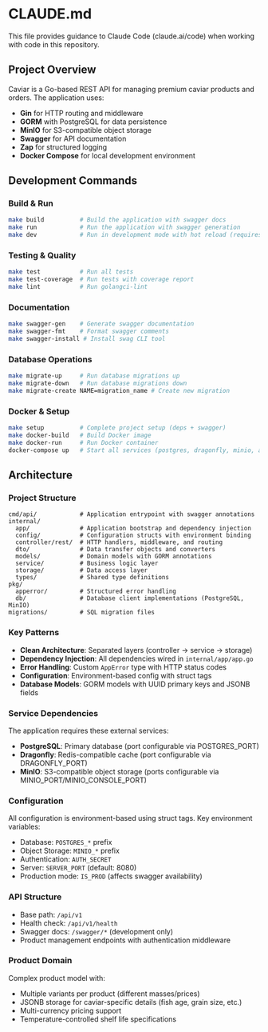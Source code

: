 # CLAUDE.md

This file provides guidance to Claude Code (claude.ai/code) when working with code in this repository.

## Project Overview

Caviar is a Go-based REST API for managing premium caviar products and orders. The application uses:
- **Gin** for HTTP routing and middleware
- **GORM** with PostgreSQL for data persistence  
- **MinIO** for S3-compatible object storage
- **Swagger** for API documentation
- **Zap** for structured logging
- **Docker Compose** for local development environment

## Development Commands

### Build & Run
```bash
make build          # Build the application with swagger docs
make run            # Run the application with swagger generation
make dev            # Run in development mode with hot reload (requires air)
```

### Testing & Quality
```bash
make test           # Run all tests
make test-coverage  # Run tests with coverage report
make lint           # Run golangci-lint
```

### Documentation
```bash
make swagger-gen    # Generate swagger documentation
make swagger-fmt    # Format swagger comments
make swagger-install # Install swag CLI tool
```

### Database Operations
```bash
make migrate-up     # Run database migrations up
make migrate-down   # Run database migrations down
make migrate-create NAME=migration_name # Create new migration
```

### Docker & Setup
```bash
make setup          # Complete project setup (deps + swagger)
make docker-build   # Build Docker image
make docker-run     # Run Docker container
docker-compose up   # Start all services (postgres, dragonfly, minio, api)
```

## Architecture

### Project Structure
```
cmd/api/            # Application entrypoint with swagger annotations
internal/
  app/              # Application bootstrap and dependency injection
  config/           # Configuration structs with environment binding
  controller/rest/  # HTTP handlers, middleware, and routing
  dto/              # Data transfer objects and converters
  models/           # Domain models with GORM annotations
  service/          # Business logic layer
  storage/          # Data access layer
  types/            # Shared type definitions
pkg/
  apperror/         # Structured error handling
  db/               # Database client implementations (PostgreSQL, MinIO)
migrations/         # SQL migration files
```

### Key Patterns
- **Clean Architecture**: Separated layers (controller → service → storage)
- **Dependency Injection**: All dependencies wired in `internal/app/app.go`
- **Error Handling**: Custom `AppError` type with HTTP status codes
- **Configuration**: Environment-based config with struct tags
- **Database Models**: GORM models with UUID primary keys and JSONB fields

### Service Dependencies
The application requires these external services:
- **PostgreSQL**: Primary database (port configurable via POSTGRES_PORT)
- **Dragonfly**: Redis-compatible cache (port configurable via DRAGONFLY_PORT) 
- **MinIO**: S3-compatible object storage (ports configurable via MINIO_PORT/MINIO_CONSOLE_PORT)

### Configuration
All configuration is environment-based using struct tags. Key environment variables:
- Database: `POSTGRES_*` prefix
- Object Storage: `MINIO_*` prefix  
- Authentication: `AUTH_SECRET`
- Server: `SERVER_PORT` (default: 8080)
- Production mode: `IS_PROD` (affects swagger availability)

### API Structure
- Base path: `/api/v1`
- Health check: `/api/v1/health`
- Swagger docs: `/swagger/*` (development only)
- Product management endpoints with authentication middleware

### Product Domain
Complex product model with:
- Multiple variants per product (different masses/prices)
- JSONB storage for caviar-specific details (fish age, grain size, etc.)
- Multi-currency pricing support
- Temperature-controlled shelf life specifications